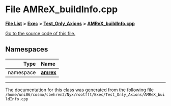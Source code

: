 
# File AMReX\_buildInfo.cpp


[**File List**](files.md) **>** [**Exec**](dir_43a12cefb7942b6f49b5b628aafd3192.md) **>** [**Test\_Only\_Axions**](dir_eb24725df855cf6c732a19e4912f662a.md) **>** [**AMReX\_buildInfo.cpp**](AMReX__buildInfo_8cpp.md)

[Go to the source code of this file.](AMReX__buildInfo_8cpp_source.md)












## Namespaces

| Type | Name |
| ---: | :--- |
| namespace | [**amrex**](namespaceamrex.md) <br> |















------------------------------
The documentation for this class was generated from the following file `/home/uni06/cosmo/cbehren2/Nyx/rootfft/Exec/Test_Only_Axions/AMReX_buildInfo.cpp`